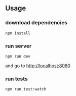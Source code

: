 ## Usage

### download dependencies
```
npm install
```

### run server

```
npm run dev
```

and go to [http://localhost:8080](http://localhost:8080)


### run tests

```
npm run test:watch
```
